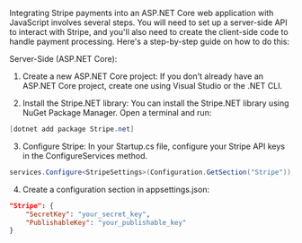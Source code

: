 Integrating Stripe payments into an ASP.NET Core web application with JavaScript involves several steps. You will need to set up a server-side API to interact with Stripe, and you'll also need to create the client-side code to handle payment processing. Here's a step-by-step guide on how to do this:


Server-Side (ASP.NET Core):

1. Create a new ASP.NET Core project: If you don't already have an ASP.NET Core project, create one using Visual Studio or the .NET CLI.

2. Install the Stripe.NET library: You can install the Stripe.NET library using NuGet Package Manager. Open a terminal and run:
```c#
[dotnet add package Stripe.net]
```

3. Configure Stripe: In your Startup.cs file, configure your Stripe API keys in the ConfigureServices method.
```c#
services.Configure<StripeSettings>(Configuration.GetSection("Stripe"));
```

4. Create a configuration section in appsettings.json:

```json
"Stripe": {
    "SecretKey": "your_secret_key",
    "PublishableKey": "your_publishable_key"
}
```

